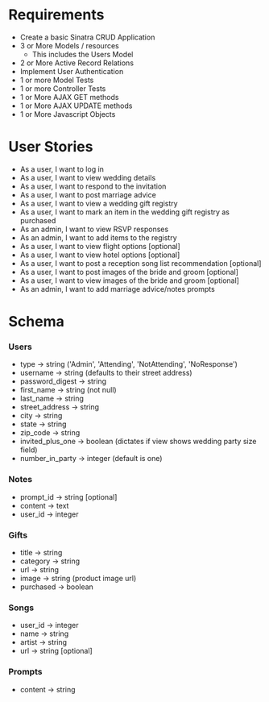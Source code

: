 # Requirements

*  Create a basic Sinatra CRUD Application
*  3 or More Models / resources
     *  This includes the Users Model
*  2 or More Active Record Relations
*  Implement User Authentication
*  1 or more Model Tests
*  1 or more Controller Tests
*  1 or More AJAX GET methods
*  1 or More AJAX UPDATE methods
*  1 or More Javascript Objects

# User Stories

* As a user, I want to log in
* As a user, I want to view wedding details
* As a user, I want to respond to the invitation
* As a user, I want to post marriage advice
* As a user, I want to view a wedding gift registry
* As a user, I want to mark an item in the wedding gift registry as purchased
* As an admin, I want to view RSVP responses 
* As an admin, I want to add items to the registry
* As a user, I want to view flight options [optional]
* As a user, I want to view hotel options [optional]
* As a user, I want to post a reception song list recommendation [optional]
* As a user, I want to post images of the bride and groom [optional]
* As a user, I want to view images of the bride and groom [optional]
* As an admin, I want to add marriage advice/notes prompts

# Schema

### Users
* type -> string ('Admin', 'Attending', 'NotAttending', 'NoResponse')
* username -> string (defaults to their street address)
* password_digest -> string
* first_name -> string (not null)
* last_name -> string
* street_address -> string
* city -> string
* state -> string
* zip_code -> string
* invited_plus_one -> boolean (dictates if view shows wedding party size field)
* number_in_party -> integer (default is one)

### Notes
* prompt_id -> string [optional]
* content -> text
* user_id -> integer

### Gifts
* title -> string
* category -> string
* url -> string
* image -> string (product image url)
* purchased -> boolean

### Songs
* user_id -> integer
* name -> string
* artist -> string
* url -> string [optional]

### Prompts
* content -> string






